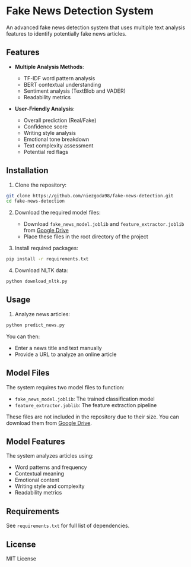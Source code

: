 # Fake News Detection System

An advanced fake news detection system that uses multiple text analysis features to identify potentially fake news articles.

## Features

- **Multiple Analysis Methods**:
  - TF-IDF word pattern analysis
  - BERT contextual understanding
  - Sentiment analysis (TextBlob and VADER)
  - Readability metrics

- **User-Friendly Analysis**:
  - Overall prediction (Real/Fake)
  - Confidence score
  - Writing style analysis
  - Emotional tone breakdown
  - Text complexity assessment
  - Potential red flags

## Installation

1. Clone the repository:
```bash
git clone https://github.com/niezgoda98/fake-news-detection.git
cd fake-news-detection
```

2. Download the required model files:
   - Download `fake_news_model.joblib` and `feature_extractor.joblib` from [Google Drive](YOUR_DRIVE_LINK)
   - Place these files in the root directory of the project

3. Install required packages:
```bash
pip install -r requirements.txt
```

4. Download NLTK data:
```bash
python download_nltk.py
```

## Usage

1. Analyze news articles:
```bash
python predict_news.py
```

You can then:
- Enter a news title and text manually
- Provide a URL to analyze an online article

## Model Files

The system requires two model files to function:
- `fake_news_model.joblib`: The trained classification model
- `feature_extractor.joblib`: The feature extraction pipeline

These files are not included in the repository due to their size. You can download them from [Google Drive](YOUR_DRIVE_LINK).

## Model Features

The system analyzes articles using:
- Word patterns and frequency
- Contextual meaning
- Emotional content
- Writing style and complexity
- Readability metrics

## Requirements

See `requirements.txt` for full list of dependencies.

## License

MIT License 